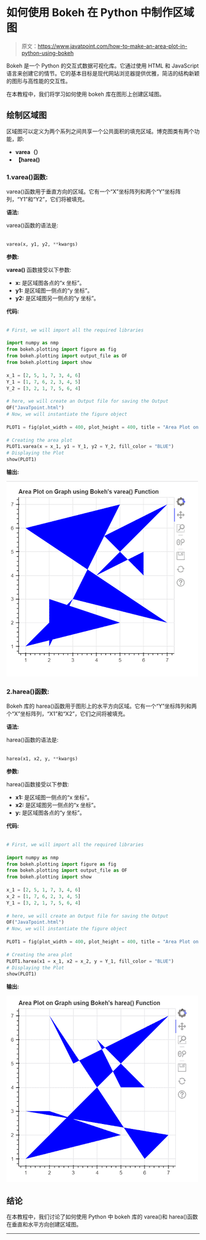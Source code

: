 # 如何使用 Bokeh 在 Python 中制作区域图

> 原文：<https://www.javatpoint.com/how-to-make-an-area-plot-in-python-using-bokeh>

Bokeh 是一个 Python 的交互式数据可视化库。它通过使用 HTML 和 JavaScript 语言来创建它的情节。它的基本目标是现代网站浏览器提供优雅，简洁的结构新颖的图形与高性能的交互性。

在本教程中，我们将学习如何使用 bokeh 库在图形上创建区域图。

## 绘制区域图

区域图可以定义为两个系列之间共享一个公共面积的填充区域。博克图类有两个功能，即:

*   **varea（）**
*   **【harea()**

### 1.varea()函数:

varea()函数用于垂直方向的区域。它有一个“X”坐标阵列和两个“Y”坐标阵列，“Y1”和“Y2”，它们将被填充。

**语法:**

varea()函数的语法是:

```py

varea(x, y1, y2, **kwargs)

```

**参数:**

**varea()** 函数接受以下参数:

*   **x:** 是区域图各点的“x 坐标”。
*   **y1:** 是区域图一侧点的“y 坐标”。
*   **y2:** 是区域图另一侧点的“y 坐标”。

**代码:**

```py

# First, we will import all the required libraries

import numpy as nmp 
from bokeh.plotting import figure as fig
from bokeh.plotting import output_file as OF
from bokeh.plotting import show

x_1 = [2, 5, 1, 7, 3, 4, 6]
Y_1 = [1, 7, 6, 2, 3, 4, 5]
Y_2 = [3, 2, 1, 7, 5, 6, 4]

# here, we will create an Output file for saving the Output
OF("JavaTpoint.html")
# Now, we will instantiate the figure object 

PLOT1 = fig(plot_width = 400, plot_height = 400, title = "Area Plot on Graph using Bokeh's varea() Function")

# Creating the area plot
PLOT1.varea(x = x_1, y1 = Y_1, y2 = Y_2, fill_color = "BLUE")
# Displaying the Plot    
show(PLOT1)

```

**输出:**

![How to Make an Area Plot in Python using Bokeh](img/cbd9839c009c97765d61d181edeff8c3.png)

### 2.harea()函数:

Bokeh 库的 harea()函数用于图形上的水平方向区域。它有一个“Y”坐标阵列和两个“X”坐标阵列，“X1”和“X2”，它们之间将被填充。

**语法:**

harea()函数的语法是:

```py

harea(x1, x2, y, **kwargs)

```

**参数:**

harea()函数接受以下参数:

*   **x1:** 是区域图一侧点的“x 坐标”。
*   **x2:** 是区域图另一侧点的“x 坐标”。
*   **y:** 是区域图各点的“y 坐标”。

**代码:**

```py

# First, we will import all the required libraries

import numpy as nmp 
from bokeh.plotting import figure as fig
from bokeh.plotting import output_file as OF
from bokeh.plotting import show

x_1 = [2, 5, 1, 7, 3, 4, 6]
x_2 = [1, 7, 6, 2, 3, 4, 5]
Y_1 = [3, 2, 1, 7, 5, 6, 4]

# here, we will create an Output file for saving the Output
OF("JavaTpoint.html")
# Now, we will instantiate the figure object 

PLOT1 = fig(plot_width = 400, plot_height = 400, title = "Area Plot on Graph using Bokeh's harea() Function")

# Creating the area plot
PLOT1.harea(x1 = x_1, x2 = x_2, y = Y_1, fill_color = "BLUE")
# Displaying the Plot   
show(PLOT1)

```

**输出:**

![How to Make an Area Plot in Python using Bokeh](img/f7d282cc66d833f19e55b3d45306c5e2.png)

## 结论

在本教程中，我们讨论了如何使用 Python 中 bokeh 库的 varea()和 harea()函数在垂直和水平方向创建区域图。

* * *